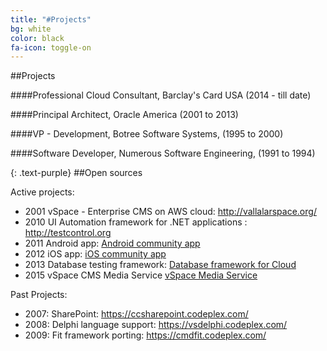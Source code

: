 ```yaml
---
title: "#Projects"
bg: white
color: black
fa-icon: toggle-on
---
```



##Projects

####Professional Cloud Consultant, Barclay's Card USA (2014 - till date)



####Principal Architect, Oracle America (2001 to 2013)


####VP - Development, Botree Software Systems, (1995 to 2000)



####Software Developer, Numerous Software Engineering, (1991 to 1994)

{: .text-purple}
##Open sources



Active projects:

- 2001 vSpace - Enterprise CMS on AWS cloud:  <a href="http://vallalarspace.org/">http://vallalarspace.org/</a>
- 2010 UI Automation framework for .NET applications :  <a href="http://testcontrol.org/">http://testcontrol.org</a>
- 2011 Android app:  <a href="https://play.google.com/store/apps/details?id=com.vallalarspace.arutpa">Android community app</a>
- 2012 iOS app:  <a href="https://itunes.apple.com/us/app/thiruarutpa/id492502260?mt=8&ign-mpt=uo%3D4">iOS community app</a>
- 2013 Database testing framework:  <a href="https://github.com/senips/mintleaf">Database framework for Cloud</a>
- 2015 vSpace CMS Media Service <a href="https://github.com/senips/vspace-media-service">vSpace Media Service </a>

Past Projects:

-  2007: SharePoint:  https://ccsharepoint.codeplex.com/
-  2008: Delphi language support:  https://vsdelphi.codeplex.com/
-  2009: Fit framework porting:  https://cmdfit.codeplex.com/
